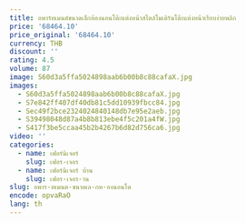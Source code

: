 ```yaml
---
title: อพาร์ทเมนต์ขนาดเล็กห้องนอนโต๊ะแต่งหน้าสไตล์โมเดิร์นโต๊ะแต่งหน้าเรียบง่ายพลิก
price: '68464.10'
price_original: '68464.10'
currency: THB
discount: ''
rating: 4.5
volume: 87
image: S60d3a5ffa5024898aab6b00b8c88cafaX.jpg
images:
  - S60d3a5ffa5024898aab6b00b8c88cafaX.jpg
  - S7e842ff407df40db81c5dd10939fbcc84.jpg
  - Sec49f2bce2324024840148db7e95e2aeb.jpg
  - S39498048d87a4b8b813ebe4f5c201a4fW.jpg
  - S417f3be5ccaa45b2b4267b6d82d756ca6.jpg
video: ''
categories:
  - name: เฟอร์นิเจอร์
    slug: เฟอร-เจอร
  - name: เฟอร์นิเจอร์ บ้าน
    slug: เฟอร-เจอร-าน
slug: อพาร-ทเมนต-ขนาดเล-กห-องนอนโต
encode: opvaRaO
lang: th
---
```

  